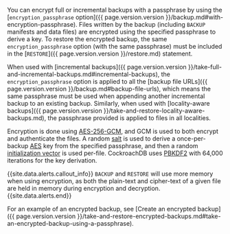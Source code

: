 You can encrypt full or incremental backups with a passphrase by using the [`encryption_passphrase` option]({{ page.version.version }}/backup.md#with-encryption-passphrase). Files written by the backup (including `BACKUP` manifests and data files) are encrypted using the specified passphrase to derive a key. To restore the encrypted backup, the same `encryption_passphrase` option (with the same passphrase) must be included in the [`RESTORE`]({{ page.version.version }}/restore.md) statement.

When used with [incremental backups]({{ page.version.version }}/take-full-and-incremental-backups.md#incremental-backups), the `encryption_passphrase` option is applied to all the [backup file URLs]({{ page.version.version }}/backup.md#backup-file-urls), which means the same passphrase must be used when appending another incremental backup to an existing backup. Similarly, when used with [locality-aware backups]({{ page.version.version }}/take-and-restore-locality-aware-backups.md), the passphrase provided is applied to files in all localities.

Encryption is done using [AES-256-GCM](https://wikipedia.org/wiki/Galois/Counter_Mode), and GCM is used to both encrypt and authenticate the files. A random [salt](https://wikipedia.org/wiki/Salt_(cryptography)) is used to derive a once-per-backup [AES](https://wikipedia.org/wiki/Advanced_Encryption_Standard) key from the specified passphrase, and then a random [initialization vector](https://wikipedia.org/wiki/Initialization_vector) is used per-file. CockroachDB uses [PBKDF2](https://wikipedia.org/wiki/PBKDF2) with 64,000 iterations for the key derivation.

{{site.data.alerts.callout_info}}
`BACKUP` and `RESTORE` will use more memory when using encryption, as both the plain-text and cipher-text of a given file are held in memory during encryption and decryption.
{{site.data.alerts.end}}

For an example of an encrypted backup, see [Create an encrypted backup]({{ page.version.version }}/take-and-restore-encrypted-backups.md#take-an-encrypted-backup-using-a-passphrase).
